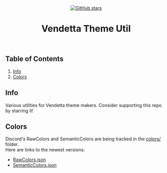 <div align="center">
    <a href="https://github.com/Gabe616/VendettaThemeUtil/stargazers">
        <img alt="GitHub stars" src="https://img.shields.io/github/stars/Gabe616/VendettaThemeUtil?style=for-the-badge&color=BBDEFB&labelColor=263238">
    </a>
    <h1>Vendetta Theme Util</h1>
    <br/>
</div>

## Table of Contents

1. [Info](#info)
2. [Colors](#colors)

## Info

Various utilities for Vendetta theme makers. Consider supporting this repo by starring it!

## Colors

Discord's RawColors and SemanticColors are being tracked in the [colors/]() folder.  
Here are links to the newest versions:

- [RawColors.json](colors/latest/RawColors.json)
- [SemanticColors.json](colors/latest/SemanticColors.json)
